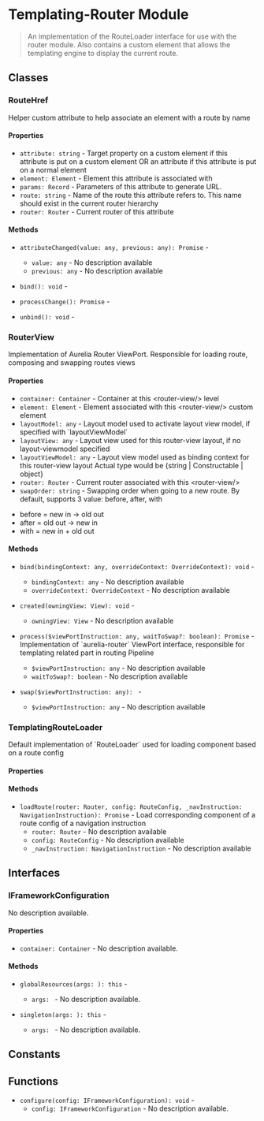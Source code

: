 # Templating-Router Module

> An implementation of the RouteLoader interface for use with the router module. Also contains a custom element that allows the templating engine to display the current route.

## Classes


### RouteHref

Helper custom attribute to help associate an element with a route by name

#### Properties

* `attribute: string` - Target property on a custom element if this attribute is put on a custom element
OR an attribute if this attribute is put on a normal element
* `element: Element` - Element this attribute is associated with
* `params: Record` - Parameters of this attribute to generate URL.
* `route: string` - Name of the route this attribute refers to. This name should exist in the current router hierarchy
* `router: Router` - Current router of this attribute

#### Methods


* `attributeChanged(value: any, previous: any): Promise` - 
  * `value: any` - No description available
  * `previous: any` - No description available


* `bind(): void` - 


* `processChange(): Promise` - 


* `unbind(): void` - 



### RouterView

Implementation of Aurelia Router ViewPort. Responsible for loading route, composing and swapping routes views

#### Properties

* `container: Container` - Container at this &lt;router-view/&gt; level
* `element: Element` - Element associated with this &lt;router-view/&gt; custom element
* `layoutModel: any` - Layout model used to activate layout view model, if specified with &#x60;layoutViewModel&#x60;
* `layoutView: any` - Layout view used for this router-view layout, if no layout-viewmodel specified
* `layoutViewModel: any` - Layout view model used as binding context for this router-view layout
Actual type would be {string | Constructable | object}
* `router: Router` - Current router associated with this &lt;router-view/&gt;
* `swapOrder: string` - Swapping order when going to a new route. By default, supports 3 value: before, after, with
- before &#x3D; new in -&gt; old out
- after &#x3D; old out -&gt; new in
- with &#x3D; new in + old out

#### Methods


* `bind(bindingContext: any, overrideContext: OverrideContext): void` - 
  * `bindingContext: any` - No description available
  * `overrideContext: OverrideContext` - No description available


* `created(owningView: View): void` - 
  * `owningView: View` - No description available


* `process($viewPortInstruction: any, waitToSwap?: boolean): Promise` - Implementation of &#x60;aurelia-router&#x60; ViewPort interface, responsible for templating related part in routing Pipeline
  * `$viewPortInstruction: any` - No description available
  * `waitToSwap?: boolean` - No description available


* `swap($viewPortInstruction: any): ` - 
  * `$viewPortInstruction: any` - No description available



### TemplatingRouteLoader

Default implementation of &#x60;RouteLoader&#x60; used for loading component based on a route config

#### Properties


#### Methods


* `loadRoute(router: Router, config: RouteConfig, _navInstruction: NavigationInstruction): Promise` - Load corresponding component of a route config of a navigation instruction
  * `router: Router` - No description available
  * `config: RouteConfig` - No description available
  * `_navInstruction: NavigationInstruction` - No description available



## Interfaces


### IFrameworkConfiguration

No description available.

#### Properties

* `container: Container` - No description available.

#### Methods


* `globalResources(args: ): this` - 
  * `args: ` - No description available.


* `singleton(args: ): this` - 
  * `args: ` - No description available.



## Constants


## Functions


* `configure(config: IFrameworkConfiguration): void` - 
  * `config: IFrameworkConfiguration` - No description available.

